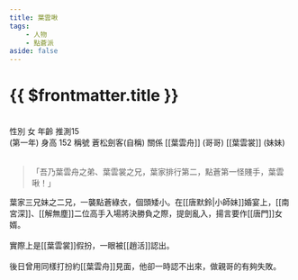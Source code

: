 ```yaml
---
title: 葉雲啾
tags:
    - 人物
    - 點蒼派
aside: false
---
```


# {{ $frontmatter.title }}

<ChTabs position="bottom">
	<ChTab title="初識">
		<ChMeet 
			src='/images/characters/girl_2/special2.webp' 
			nameMain='葉雲啾'
			desc='葉家排行第二，點蒼第一怪賤手。<br>是葉雲裳作案後，用以推卸責任的第二重身份。'
			:animation=true
		/>
	</ChTab>
</ChTabs>
<br>

<InfoList>
	<Info title='角色資料' :open=true>
		<table>
			<ChTr>
				<ChTd isTitle=true>
					性別
				</ChTd>
				<ChTd>
					女
				</ChTd>
			</ChTr>
			<ChTr>
				<ChTd isTitle=true>
					年齡
				</ChTd>
				<ChTd>
					推測15<br>(第一年)
				</ChTd>
			</ChTr>
			<ChTr>
				<ChTd isTitle=true>
					身高
				</ChTd>
				<ChTd>
					152
				</ChTd>
			</ChTr>
			<ChTr>
				<ChTd isTitle=true>
					稱號
				</ChTd>
				<ChTd>
					蒼松劍客(自稱)
				</ChTd>
			</ChTr>
			<ChTr>
				<ChTd isTitle=true position='center'>
					關係
				</ChTd>
			</ChTr>
			<ChTr>
				<ChTd position='center'>
					[[葉雲舟]] (哥哥)
				</ChTd>
			</ChTr>
			<ChTr>
				<ChTd position='center'>
					[[葉雲裳]] (妹妹)
				</ChTd>
			</ChTr>
		</table>
	</Info>
</InfoList>

> 「吾乃葉雲舟之弟、葉雲裳之兄，葉家排行第二，點蒼第一怪賤手，葉雲啾！」

葉家三兄妹之二兄，一襲點蒼綠衣，個頭矮小。在[[唐默鈴|小師妹]]婚宴上，[[南宮深]]、[[解無塵]]二位高手入場將決勝負之際，提劍亂入，揚言要作[[唐門]]女婿。
<br><br>
實際上是[[葉雲裳]]假扮，一眼被[[趙活]]認出。
<br><br>
後日曾用同樣打扮約[[葉雲舟]]見面，他卻一時認不出來，做親哥的有夠失敗。
